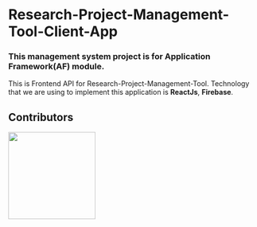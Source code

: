 # Research-Project-Management-Tool-Client-App
### This management system project is for Application Framework(AF) module.

This is Frontend API for Research-Project-Management-Tool. Technology that we are using to implement this application is **ReactJs**, **Firebase**.

## Contributors

<a href="https://github.com/Avdunusinghe/Research-Project-Management-Tool-Client-App/graphs/contributors">
  <img src="https://contrib.rocks/image?repo=Avdunusinghe/Research-Project-Management-Tool-Client-App" width="175" />
</a>
